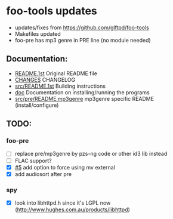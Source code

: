 # foo-tools updates

- updates/fixes from https://github.com/glftpd/foo-tools
- Makefiles updated
- foo-pre has mp3 genre in PRE line (no module needed)

## Documentation:

- [README.1st](README.1st) Original README file
- [CHANGES](src/CHANGES) CHANGELOG
- [src/README.1st](src/README.1st) Building instructions
- [doc](doc) Documentation on installing/running the programs
- [src/pre/README.mp3genre](README.mp3genre) mp3genre specific README (install/configure)

## TODO:

### foo-pre
- [ ] replace pre/mp3genre by pzs-ng code or other id3 lib instead
- [ ] FLAC support?
- [X] [#5](https://github.com/glftpd/foo-tools/issues/5) add option to force using mv external 
- [X] add audiosort after pre

### spy
- [X] look into libhttpd.h since it's LGPL now (http://www.hughes.com.au/products/libhttpd)

